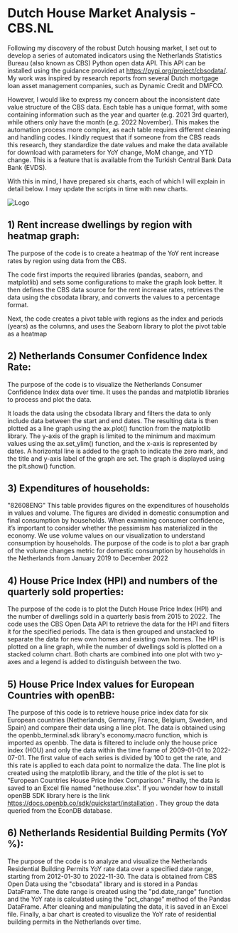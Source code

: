 
# Dutch House Market Analysis - CBS.NL 

Following my discovery of the robust Dutch housing market, I set out to develop a series of automated indicators using the Netherlands Statistics Bureau (also known as CBS) Python open data API. This API can be installed using the guidance provided at https://pypi.org/project/cbsodata/. My work was inspired by research reports from several Dutch mortgage loan asset management companies, such as Dynamic Credit and DMFCO. 

However, I would like to express my concern about the inconsistent date value structure of the CBS data. Each table has a unique format, with some containing information such as the year and quarter (e.g. 2021 3rd quarter), while others only have the month (e.g. 2022 November). This makes the automation process more complex, as each table requires different cleaning and handling codes. I kindly request that if someone from the CBS reads this research, they standardize the date values and make the data available for download with parameters for YoY change, MoM change, and YTD change. This is a feature that is available from the Turkish Central Bank Data Bank (EVDS).

With this in mind, I have prepared six charts, each of which I will explain in detail below. I may update the scripts in time with new charts. 



![Logo](https://lh3.googleusercontent.com/p/AF1QipP7XFj0fz3hLvon8o9HUVs1igaayaF7lWJpzDR_=s1360-w1360-h1020)


## 1) Rent increase dwellings by region with heatmap graph:

The purpose of the code is to create a heatmap of the YoY rent increase rates by region using data from the CBS.

The code first imports the required libraries (pandas, seaborn, and matplotlib) and sets some configurations to make the graph look better. It then defines the CBS data source for the rent increase rates, retrieves the data using the cbsodata library, and converts the values to a percentage format.

Next, the code creates a pivot table with regions as the index and periods (years) as the columns, and uses the Seaborn library to plot the pivot table as a heatmap


## 2) Netherlands Consumer Confidence Index Rate:

The purpose of the code is to visualize the Netherlands Consumer Confidence Index data over time. It uses the pandas and matplotlib libraries to process and plot the data.

It loads the data using the cbsodata library and filters the data to only include data between the start and end dates. The resulting data is then plotted as a line graph using the ax.plot() function from the matplotlib library. The y-axis of the graph is limited to the minimum and maximum values using the ax.set_ylim() function, and the x-axis is represented by dates. A horizontal line is added to the graph to indicate the zero mark, and the title and y-axis label of the graph are set. The graph is displayed using the plt.show() function.


## 3) Expenditures of households:

"82608ENG" This table provides figures on the expenditures of households in values and volume. The figures are divided in domestic consumption and final consumption by households. When examining consumer confidence, it’s important to consider whether the pessimism has materialized in the economy. We use volume values on our visualization to understand consumption by households. The purpose of the code is to plot a bar graph of the volume changes metric for domestic consumption by households in the Netherlands from January 2019 to December 2022


## 4) House Price Index (HPI) and numbers of the quarterly sold properties:

The purpose of the code is to plot the Dutch House Price Index (HPI) and the number of dwellings sold in a quarterly basis from 2015 to 2022. The code uses the CBS Open Data API to retrieve the data for the HPI and filters it for the specified periods. The data is then grouped and unstacked to separate the data for new own homes and existing own homes. The HPI is plotted on a line graph, while the number of dwellings sold is plotted on a stacked column chart. Both charts are combined into one plot with two y-axes and a legend is added to distinguish between the two.


## 5) House Price Index values for European Countries with openBB:

The purpose of this code is to retrieve house price index data for six European countries (Netherlands, Germany, France, Belgium, Sweden, and Spain) and compare their data using a line plot. The data is obtained using the openbb_terminal.sdk library's economy.macro function, which is imported as openbb. The data is filtered to include only the house price index (HOU) and only the data within the time frame of 2009-01-01 to 2022-07-01. The first value of each series is divided by 100 to get the rate, and this rate is applied to each data point to normalize the data. The line plot is created using the matplotlib library, and the title of the plot is set to "European Countries House Price Index Comparison." Finally, the data is saved to an Excel file named "nethouse.xlsx". If you wonder how to install openBB SDK library here is the link https://docs.openbb.co/sdk/quickstart/installation . They group the data queried from the EconDB database.


## 6) Netherlands Residential Building Permits (YoY %):

The purpose of the code is to analyze and visualize the Netherlands Residential Building Permits YoY rate data over a specified date range, starting from 2012-01-30 to 2022-11-30. The data is obtained from CBS Open Data using the "cbsodata" library and is stored in a Pandas DataFrame. The date range is created using the "pd.date_range" function and the YoY rate is calculated using the "pct_change" method of the Pandas DataFrame. After cleaning and manipulating the data, it is saved in an Excel file. Finally, a bar chart is created to visualize the YoY rate of residential building permits in the Netherlands over time. 



    
